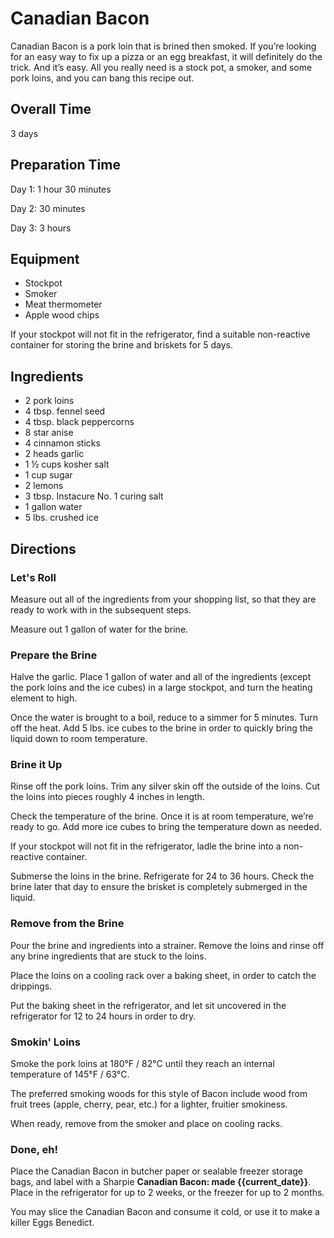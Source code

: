 # Canadian Bacon

Canadian Bacon is a pork loin that is brined then smoked. If you’re looking for an easy way to fix up a pizza or an egg breakfast, it will definitely do the trick. And it’s easy. All you really need is a stock pot, a smoker, and some pork loins, and you can bang this recipe out.

## Overall Time

3 days

## Preparation Time

Day 1: 1 hour 30 minutes

Day 2: 30 minutes

Day 3: 3 hours

## Equipment

* Stockpot
* Smoker
* Meat thermometer
* Apple wood chips
 
If your stockpot will not fit in the refrigerator, find a suitable non-reactive container for storing the brine and briskets for 5 days.

## Ingredients

* 2 pork loins
* 4 tbsp. fennel seed
* 4 tbsp. black peppercorns
* 8 star anise
* 4 cinnamon sticks
* 2 heads garlic
* 1 ½ cups kosher salt
* 1 cup sugar
* 2 lemons
* 3 tbsp. Instacure No. 1 curing salt
* 1 gallon water
* 5 lbs. crushed ice

## Directions

### Let's Roll

Measure out all of the ingredients from your shopping list, so that they are ready to work with in the subsequent steps.

Measure out 1 gallon of water for the brine.

### Prepare the Brine

Halve the garlic. Place 1 gallon of water and all of the ingredients (except the pork loins and the ice cubes) in a large stockpot, and turn the heating element to high.

Once the water is brought to a boil, reduce to a simmer for 5 minutes. Turn off the heat. Add 5 lbs. ice cubes to the brine in order to quickly bring the liquid down to room temperature.

### Brine it Up

Rinse off the pork loins. Trim any silver skin off the outside of the loins. Cut the loins into pieces roughly 4 inches in length.

Check the temperature of the brine. Once it is at room temperature, we’re ready to go. Add more ice cubes to bring the temperature down as needed.

If your stockpot will not fit in the refrigerator, ladle the brine into a non-reactive container. 

Submerse the loins in the brine. Refrigerate for 24 to 36 hours. Check the brine later that day to ensure the brisket is completely submerged in the liquid.

### Remove from the Brine

Pour the brine and ingredients into a strainer. Remove the loins and rinse off any brine ingredients that are stuck to the loins. 

Place the loins on a cooling rack over a baking sheet, in order to catch the drippings.

Put the baking sheet in the refrigerator, and let sit uncovered in the refrigerator for 12 to 24 hours in order to dry.

### Smokin' Loins

Smoke the pork loins at 180°F / 82°C until they reach an internal temperature of 145°F / 63°C. 

The preferred smoking woods for this style of Bacon include wood from fruit trees (apple, cherry, pear, etc.) for a lighter, fruitier smokiness.

When ready, remove from the smoker and place on cooling racks.

### Done, eh!

Place the Canadian Bacon in butcher paper or sealable freezer storage bags, and label with a Sharpie __Canadian Bacon: made {{current_date}}__. Place in the refrigerator for up to 2 weeks, or the freezer for up to 2 months.

You may slice the Canadian Bacon and consume it cold, or use it to make a killer Eggs Benedict.
